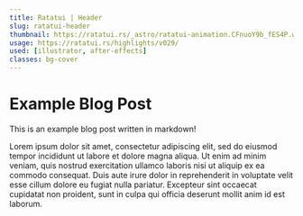 ```yaml
---
title: Ratatui | Header
slug: ratatui-header
thumbnail: https://ratatui.rs/_astro/ratatui-animation.CFnuoY9b_fES4P.webp
usage: https://ratatui.rs/highlights/v029/
used: [illustrator, after-effects]
classes: bg-cover
---
```


# Example Blog Post

This is an example blog post written in markdown!

Lorem ipsum dolor sit amet, consectetur adipiscing elit, sed do eiusmod tempor incididunt ut labore et dolore magna aliqua. Ut enim ad minim veniam, quis nostrud exercitation ullamco laboris nisi ut aliquip ex ea commodo consequat. Duis aute irure dolor in reprehenderit in voluptate velit esse cillum dolore eu fugiat nulla pariatur. Excepteur sint occaecat cupidatat non proident, sunt in culpa qui officia deserunt mollit anim id est laborum.
